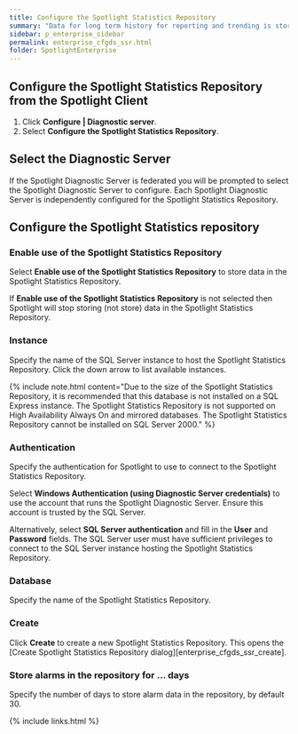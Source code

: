 ```yaml
---
title: Configure the Spotlight Statistics Repository
summary: "Data for long term history for reporting and trending is stored in the Spotlight Statistics Repository. By default, use of the Spotlight Statistics Repository is disabled. Data for long term history for reporting and trending is only stored when the use of the Spotlight Statistics Repository is enabled and the Spotlight Statistics Repository is appropriately configured."
sidebar: p_enterprise_sidebar
permalink: enterprise_cfgds_ssr.html
folder: SpotlightEnterprise
---
```




## Configure the Spotlight Statistics Repository from the Spotlight Client

1. Click **Configure \| Diagnostic server**.
2. Select **Configure the Spotlight Statistics Repository**.

## Select the Diagnostic Server

If the Spotlight Diagnostic Server is federated you will be prompted to select the Spotlight Diagnostic Server to configure. Each Spotlight Diagnostic Server is independently configured for the Spotlight Statistics Repository.

## Configure the Spotlight Statistics repository

### Enable use of the Spotlight Statistics Repository

Select **Enable use of the Spotlight Statistics Repository** to store data in the Spotlight Statistics Repository.

If **Enable use of the Spotlight Statistics Repository** is not selected then Spotlight will stop storing (not store) data in the Spotlight Statistics Repository.

### Instance

Specify the name of the SQL Server instance to host the Spotlight Statistics Repository. Click the down arrow to list available instances.

{% include note.html content="Due to the size of the Spotlight Statistics Repository, it is recommended that this database is not installed on a SQL Express instance. The Spotlight Statistics Repository is not supported on High Availability Always On and mirrored databases. The Spotlight Statistics Repository cannot be installed on SQL Server 2000." %}

### Authentication

Specify the authentication for Spotlight to use to connect to the Spotlight Statistics Repository.

Select **Windows Authentication (using Diagnostic Server credentials)** to use the account that runs the Spotlight Diagnostic Server. Ensure this account is trusted by the SQL Server.

Alternatively, select **SQL Server authentication** and fill in the **User** and **Password** fields. The SQL Server user must have sufficient privileges to connect to the SQL Server instance hosting the Spotlight Statistics Repository.

### Database

Specify the name of the Spotlight Statistics Repository.

### Create

Click **Create** to create a new Spotlight Statistics Repository. This opens the [Create Spotlight Statistics Repository dialog][enterprise_cfgds_ssr_create].

### Store alarms in the repository for … days

Specify the number of days to store alarm data in the repository, by default 30.



{% include links.html %}
